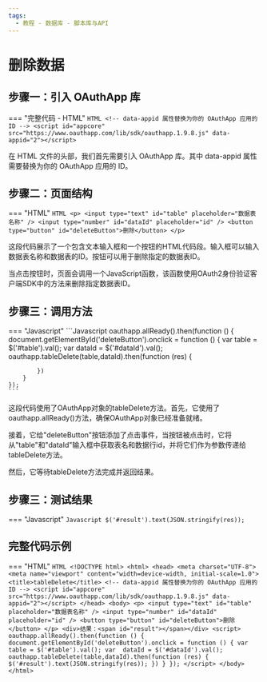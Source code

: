 ```yaml
---
tags:
  - 教程 - 数据库 - 脚本库与API
---
```


# 删除数据


## 步骤一：引入 OAuthApp 库
=== "完整代码 - HTML"
    ```HTML
    <!-- data-appid 属性替换为你的 OAuthApp 应用的 ID -->
    <script id="appcore" src="https://www.oauthapp.com/lib/sdk/oauthapp.1.9.8.js" data-appid="2"></script>
    ```

在 HTML 文件的头部，我们首先需要引入 OAuthApp 库。其中 data-appid 属性需要替换为你的 OAuthApp 应用的 ID。


## 步骤二：页面结构
=== "HTML"
    ```HTML
    <p>
        <input type="text" id="table" placeholder="数据表名称" />
        <input type="number" id="dataId" placeholder="id" />
        <button type="button" id="deleteButton">删除</button>
    </p>
    ```

这段代码展示了一个包含文本输入框和一个按钮的HTML代码段。输入框可以输入数据表名称和数据表的ID。按钮可以用于删除指定的数据表ID。

当点击按钮时，页面会调用一个JavaScript函数，该函数使用OAuth2身份验证客户端SDK中的方法来删除指定数据表ID。

## 步骤三：调用方法

=== "Javascript"
    ```Javascript
    oauthapp.allReady().then(function () {
        document.getElementById('deleteButton').onclick = function () {
            var  table = $('#table').val();
            var  dataId = $('#dataId').val();
            oauthapp.tableDelete(table,dataId).then(function (res) {
                
            })
        }
    });
    ```

这段代码使用了OAuthApp对象的tableDelete方法。首先，它使用了oauthapp.allReady()方法，确保OAuthApp对象已经准备就绪。

接着，它给"deleteButton"按钮添加了点击事件，当按钮被点击时，它将从"table"和"dataId"输入框中获取表名和数据行id，并将它们作为参数传递给tableDelete方法。

然后，它等待tableDelete方法完成并返回结果。

## 步骤三：测试结果

=== "Javascript"
    ```Javascript
    $('#result').text(JSON.stringify(res));
    ```




## 完整代码示例

=== "HTML"
    ```HTML
    <!DOCTYPE html>
    <html>
    <head>
        <meta charset="UTF-8">
        <meta name="viewport" content="width=device-width, initial-scale=1.0">
        <title>tableDelete</title>
        <!-- data-appid 属性替换为你的 OAuthApp 应用的 ID -->
        <script id="appcore" src="https://www.oauthapp.com/lib/sdk/oauthapp.1.9.8.js" data-appid="2"></script>
    </head>
    <body>
        <p>
            <input type="text" id="table" placeholder="数据表名称" />
            <input type="number" id="dataId" placeholder="id" />
            <button type="button" id="deleteButton">删除</button>
        </p>
        <div>结果：<span id="result"></span></div>
        <script>
            oauthapp.allReady().then(function () {
                document.getElementById('deleteButton').onclick = function () {
                    var  table = $('#table').val();
                    var  dataId = $('#dataId').val();
                    oauthapp.tableDelete(table,dataId).then(function (res) {
                        $('#result').text(JSON.stringify(res));
                    })
                }
            });
        </script>
    </body>
    </html>
    ```


